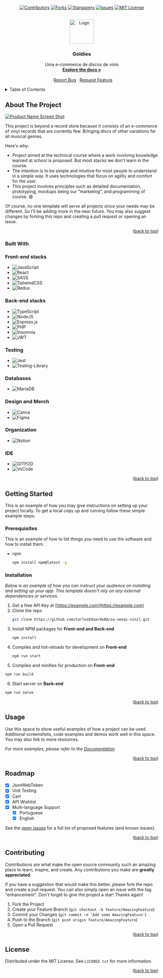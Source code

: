 <a name="readme-top"></a>

<!-- PROJECT SHIELDS -->
<div align="center">
  
[![Contributors][contributors-shield]][contributors-url]
[![Forks][forks-shield]][forks-url]
[![Stargazers][stars-shield]][stars-url]
[![Issues][issues-shield]][issues-url]
[![MIT License][license-shield]][license-url]
</div>

<!-- PROJECT LOGO -->
<br />
<div align="center">
    <img src="https://user-images.githubusercontent.com/85834483/201239216-f0e2653e-f897-4cb5-8228-6deefc6a16f1.png" alt="Logo" width="80" height="80">
  </a>

  <h3 align="center">Goldies</h3>

  <p align="center">
 Uma e-commerce de discos de vinis
    <br />
    <a href=""><strong>Explore the docs »</strong></a>
    <br />
    <br />
    ·
    <a href="">Report Bug</a>
    ·
    <a href="">Request Feature</a>
  </p>
</div>



<!-- TABLE OF CONTENTS -->
<details>
  <summary>Table of Contents</summary>
  <ol>
    <li>
      <a href="#about-the-project">About The Project</a>
      <ul>
        <li><a href="#built-with">Built With</a></li>
      </ul>
    </li>
    <li>
      <a href="#getting-started">Getting Started</a>
      <ul>
        <li><a href="#prerequisites">Prerequisites</a></li>
        <li><a href="#installation">Installation</a></li>
      </ul>
    </li>
    <li><a href="#usage">Usage</a></li>
    <li><a href="#roadmap">Roadmap</a></li>
    <li><a href="#contributing">Contributing</a></li>
    <li><a href="#license">License</a></li>
  </ol>
</details>



<!-- ABOUT THE PROJECT -->
## About The Project

[![Product Name Screen Shot][product-screenshot]](https://example.com)

This project is beyond a record store because it consists of an e-commerce of vinyl records that are currently few. Bringing discs of other variations for all musical genres.

Here's why:
* Project aimed at the technical course where a work involving knowledge learned at school is proposed. But most stacks we don't learn in the course.
* The intention is to be simple and intuitive for most people to understand in a simple way. It uses technologies that focus on agility and comfort for the user.
* This project involves principles such as detailed documentation, prototyping, mockups being our "marketing", and programming of course. :smile:

Of course, no one template will serve all projects since your needs may be different. So I'll be adding more in the near future. You may also suggest changes by forking this repo and creating a pull request or opening an issue.

<p align="right">(<a href="#readme-top">back to top</a>)</p>



### Built With

### Front-end stacks
* ![JavaScript](https://img.shields.io/badge/javascript-%23323330.svg?style=for-the-badge&logo=javascript&logoColor=%23F7DF1E)
* ![React](https://img.shields.io/badge/react-%2320232a.svg?style=for-the-badge&logo=react&logoColor=%2361DAFB)
* ![SASS](https://img.shields.io/badge/SASS-hotpink.svg?style=for-the-badge&logo=SASS&logoColor=white)
* ![TailwindCSS](https://img.shields.io/badge/tailwindcss-%2338B2AC.svg?style=for-the-badge&logo=tailwind-css&logoColor=white)
* ![Redux](https://img.shields.io/badge/Redux-593D88?style=for-the-badge&logo=redux&logoColor=white)

### Back-end stacks
* ![TypeScript](https://img.shields.io/badge/typescript-%23007ACC.svg?style=for-the-badge&logo=typescript&logoColor=white)
* ![NodeJS](https://img.shields.io/badge/node.js-6DA55F?style=for-the-badge&logo=node.js&logoColor=white)
* ![Express.js](https://img.shields.io/badge/express.js-%23404d59.svg?style=for-the-badge&logo=express&logoColor=%2361DAFB)
* ![PHP](https://img.shields.io/badge/php-%23777BB4.svg?style=for-the-badge&logo=php&logoColor=white)
* ![Insomnia](https://img.shields.io/badge/Insomnia-black?style=for-the-badge&logo=insomnia&logoColor=5849BE)
* ![JWT](https://img.shields.io/badge/JWT-000000?style=for-the-badge&logo=JSON%20web%20tokens&logoColor=white)

### Testing
* 	![Jest](https://img.shields.io/badge/-jest-%23C21325?style=for-the-badge&logo=jest&logoColor=white)
* 	![Testing-Library](https://img.shields.io/badge/-TestingLibrary-%23E33332?style=for-the-badge&logo=testing-library&logoColor=white)


### Databases
* ![MariaDB](https://img.shields.io/badge/MariaDB-003545?style=for-the-badge&logo=mariadb&logoColor=white)


### Design and Merch
* ![Canva](https://img.shields.io/badge/Canva-%2300C4CC.svg?style=for-the-badge&logo=Canva&logoColor=white)
* ![Figma](https://img.shields.io/badge/figma-%23F24E1E.svg?style=for-the-badge&logo=figma&logoColor=white)


### Organization
* ![Notion](https://img.shields.io/badge/Notion-%23000000.svg?style=for-the-badge&logo=notion&logoColor=white)

### IDE
* ![GITPOD](https://img.shields.io/badge/Gitpod-000000?style=for-the-badge&logo=gitpod&logoColor=#FFAE33)
* ![VsCode](https://img.shields.io/badge/VSCode-0078D4?style=for-the-badge&logo=visual%20studio%20code&logoColor=white)

<p align="right">(<a href="#readme-top">back to top</a>)</p>



<!-- GETTING STARTED -->
## Getting Started

This is an example of how you may give instructions on setting up your project locally.
To get a local copy up and running follow these simple example steps.

### Prerequisites

This is an example of how to list things you need to use the software and how to install them.
* npm
  ```sh
  npm install npm@latest -g
  ```

### Installation

_Below is an example of how you can instruct your audience on installing and setting up your app. This template doesn't rely on any external dependencies or services._

1. Get a free API Key at [https://example.com](https://example.com)
2. Clone the repo
   ```sh
   git clone https://github.com/CarlosEduardoAD/sa-senai-vinil.git
   ```
3. Install NPM packages for **Front-end and Back-end**
   ```sh
   npm install
   ```
4. Compiles and hot-reloads for development on **Front-end**
   ```sh
   npm run start
   ```
5. Compiles and minifies for production on **Front-end**
  ```sh
  npm run build
  ```
6. Start server on **Back-end**
  ```sh
  npm run serve
  ```

<p align="right">(<a href="#readme-top">back to top</a>)</p>



<!-- USAGE EXAMPLES -->
## Usage

Use this space to show useful examples of how a project can be used. Additional screenshots, code examples and demos work well in this space. You may also link to more resources.

_For more examples, please refer to the [Documentation](https://example.com)_

<p align="right">(<a href="#readme-top">back to top</a>)</p>



<!-- ROADMAP -->
## Roadmap
- [x] JsonWebToken
- [x] Unit Testing
- [x] Cart
- [x] API Wishlist 
- [x] Multi-language Support
    - [x] Portuguese
    - [x] English

See the [open issues](https://github.com/CarlosEduardoAD/sa-senai-vinil/issues) for a full list of proposed features (and known issues).

<p align="right">(<a href="#readme-top">back to top</a>)</p>



<!-- CONTRIBUTING -->
## Contributing

Contributions are what make the open source community such an amazing place to learn, inspire, and create. Any contributions you make are **greatly appreciated**.

If you have a suggestion that would make this better, please fork the repo and create a pull request. You can also simply open an issue with the tag "enhancement".
Don't forget to give the project a star! Thanks again!

1. Fork the Project
2. Create your Feature Branch (`git checkout -b feature/AmazingFeature`)
3. Commit your Changes (`git commit -m 'Add some AmazingFeature'`)
4. Push to the Branch (`git push origin feature/AmazingFeature`)
5. Open a Pull Request

<p align="right">(<a href="#readme-top">back to top</a>)</p>



<!-- LICENSE -->
## License

Distributed under the MIT License. See `LICENSE.txt` for more information.

<p align="right">(<a href="#readme-top">back to top</a>)</p>


<!-- MARKDOWN LINKS & IMAGES -->
<!-- https://www.markdownguide.org/basic-syntax/#reference-style-links -->
[contributors-shield]: https://img.shields.io/github/contributors/CarlosEduardoAD/sa-senai-vinil.svg?style=for-the-badge
[contributors-url]: https://github.com/CarlosEduardoAD/sa-senai-vinil
[forks-shield]: https://img.shields.io/github/forks/CarlosEduardoAD/sa-senai-vinil.svg?style=for-the-badge
[forks-url]: https://github.com/CarlosEduardoAD/sa-senai-vinil/network/members
[stars-shield]: https://img.shields.io/github/stars/Amad3eu/sa-senai-vinil.svg?style=for-the-badge
[stars-url]: https://github.com/CarlosEduardoAD/sa-senai-vinil/stargazers
[issues-shield]: https://img.shields.io/github/issues/CarlosEduardoAD/sa-senai-vinil.svg?style=for-the-badge
[issues-url]: https://github.com/CarlosEduardoAD/sa-senai-vinil/issues
[license-shield]: https://img.shields.io/github/license/CarlosEduardoAD/sa-senai-vinil.svg?style=for-the-badge
[license-url]: https://github.com/CarlosEduardoAD/sa-senai-vinil/LICENSE.txt
[product-screenshot]: https://user-images.githubusercontent.com/85834483/201240044-53aede3f-cc14-425a-aa02-46dc1f7e2561.PNG
